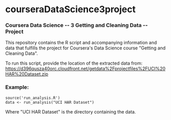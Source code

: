 courseraDataScience3project
===========================

### Coursera Data Science -- 3 Getting and Cleaning Data -- Project

This repository contains the R script and accompanying information and data that fulfills the project for Coursera's Data Science course "Getting and Cleaning Data".

To run this script, provide the location of the extracted data from:
https://d396qusza40orc.cloudfront.net/getdata%2Fprojectfiles%2FUCI%20HAR%20Dataset.zip

### Example:
    source('run_analysis.R')
    data <- run_analysis("UCI HAR Dataset")

Where "UCI HAR Dataset" is the directory containing the data.
